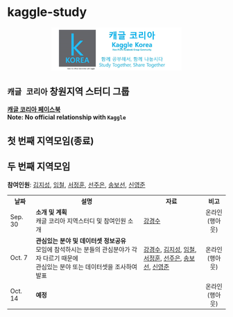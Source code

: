 # kaggle-study

<center><img src="logo.jpg" style="width: 300px;" /></center>

## `캐글 코리아` 창원지역 스터디 그룹

<a href="https://www.facebook.com/groups/KaggleKoreaOpenGroup/"><b>캐글 코리아 페이스북</b></a><br>
**Note: No official relationship with `Kaggle`**

## 첫 번째 지역모임(종료)

## 두 번째 지역모임

**참여인원**: <a href="https://github.com/KimJiSeong1994">김지성</a>,
<a href="https://github.com/Imchul">임철</a>,
<a href="">서정훈</a>,
<a href="https://github.com/sun6880">선주은</a>,
<a href="https://github.com/Song-bosun">송보선</a>,
<a href="https://github.com/syj706">신영준</a>

<table>
  <tr>
    <th>날짜</th>
    <th>설명</th>    
    <th>자료</th>
    <th>비고</th>
  </tr>
  <tr>
    <td>Sep. 30</td>
    <td><b>소개 및 계획</b><br>캐글 코리아 지역스터디 및 참여인원 소개</td>
    <td>
      <a href="">강경수</a>
    </td>
    <td align="center">온라인<br>(행아웃)</td>
  </tr>
  <tr>
    <td>Oct. 7</td>
    <td><b>관심있는 분야 및 데이터셋 정보공유</b><br>모임에 참석하시는 분들의 관심분야가 각자 다르기 때문에<br>관심있는 분야 또는 데이터셋을 조사하여 발표</td>
    <td>
      <a href="">강경수</a>,
      <a href="">김지성</a>,
      <a href="">임철</a>,<br>
      <a href="">서정훈</a>,
      <a href="">선주은</a>,
      <a href="">송보선</a>,
      <a href="">신영준</a>
    </td>
    <td align="center">온라인<br>(행아웃)</td>
  </tr>
  <tr>
    <td>Oct. 14</td>
    <td><b>예정</b><br></td>
    <td></td>
    <td align="center">온라인<br>(행아웃)</td>
  </tr>
</table>
